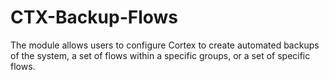 # CTX-Backup-Flows
The module allows users to configure Cortex to create automated backups of the system, a set of flows within a specific groups, or a set of specific flows.
